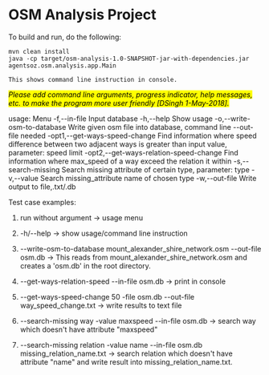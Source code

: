 # OSM Analysis Project

To build and run, do the following:

```
mvn clean install
java -cp target/osm-analysis-1.0-SNAPSHOT-jar-with-dependencies.jar agentsoz.osm.analysis.app.Main 

This shows command line instruction in console.

```
<mark>*Please add command line arguments, progress indicator, help messages, etc. to make the program more user friendly [DSingh 1-May-2018].*</mark>

usage: Menu
 -f,--in-file <arg>                       Input database
 -h,--help                                Show usage
 -o,--write-osm-to-database <arg>         Write given osm file into
                                          database, command line
                                          --out-file needed
 -opt1,--get-ways-speed-change <arg>      Find information where speed
                                          difference between two adjacent
                                          ways is greater than input
                                          value, parameter: speed limit
 -opt2,--get-ways-relation-speed-change   Find information where max_speed
                                          of a way exceed the relation it
                                          within
 -s,--search-missing <arg>                Search missing attribute of
                                          certain type, parameter: type
 -v,--value <arg>                         Search missing_attribute name of
                                          chosen type
 -w,--out-file <arg>                      Write output to file,.txt/.db

Test case examples:
1. run without argument -> usage menu

2. -h/--help -> show usage/command line instruction

3. --write-osm-to-database mount_alexander_shire_network.osm --out-file osm.db -> This reads from mount_alexander_shire_network.osm and creates a 'osm.db' in the root directory.

4. --get-ways-relation-speed --in-file osm.db -> print in console

5. --get-ways-speed-change 50 -file osm.db --out-file way_speed_change.txt  -> write results to text file

6. --search-missing way -value maxspeed --in-file osm.db  ->  search way which doesn't have attribute "maxspeed"

7. --search-missing relation -value name --in-file osm.db missing_relation_name.txt -> search relation which doesn't have attribute "name" and write result into missing_relation_name.txt.
